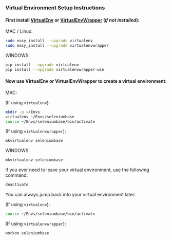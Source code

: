 ### Virtual Environment Setup Instructions

#### First install [VirtualEnv](http://virtualenv.readthedocs.org/en/latest/) or [VirtualEnvWrapper](http://virtualenvwrapper.readthedocs.org/en/latest/) (<i>if not installed</i>):

MAC / Linux:
```bash
sudo easy_install --upgrade virtualenv
sudo easy_install --upgrade virtualenvwrapper
```

WINDOWS:
```bash
pip install --upgrade virtualenv
pip install --upgrade virtualenvwrapper-win
```

#### Now use VirtualEnv or VirtualEnvWrapper to create a virtual environment:

MAC:

(If using ``virtualenv``):

```bash
mkdir -p ~/Envs
virtualenv ~/Envs/seleniumbase
source ~/Envs/seleniumbase/bin/activate
```

(If using ``virtualenvwrapper``):

```bash
mkvirtualenv seleniumbase
```

WINDOWS:

```bash
mkvirtualenv seleniumbase
```

If you ever need to leave your virtual environment, use the following command:

```bash
deactivate
```

You can always jump back into your virtual environment later:

(If using ``virtualenv``):
```bash
source ~/Envs/seleniumbase/bin/activate
```

(If using ``virtualenvwrapper``):
```bash
workon seleniumbase
```
